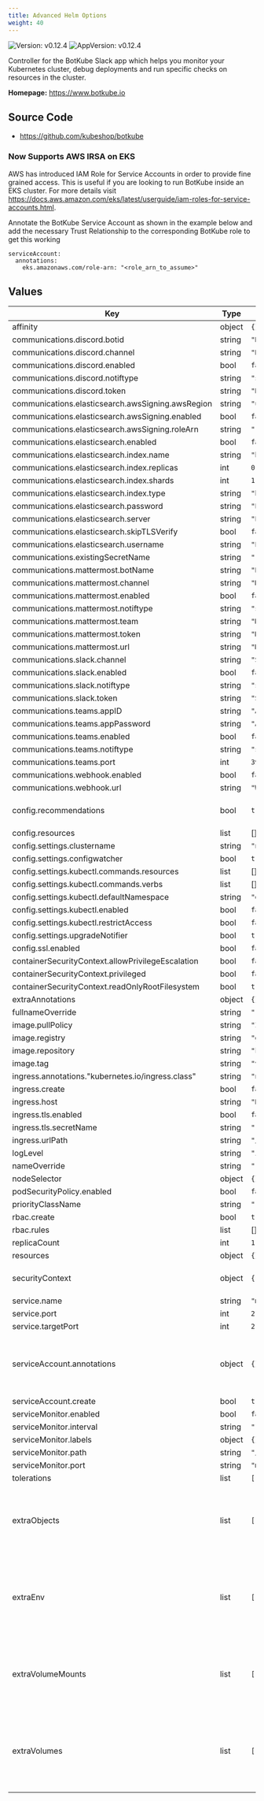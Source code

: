 ```yaml
---
title: Advanced Helm Options
weight: 40
---
```


![Version: v0.12.4](https://img.shields.io/badge/Version-v0.12.4-informational?style=flat-square) ![AppVersion: v0.12.4](https://img.shields.io/badge/AppVersion-v0.12.4-informational?style=flat-square)

Controller for the BotKube Slack app which helps you monitor your Kubernetes cluster, debug deployments and run specific checks on resources in the cluster.

**Homepage:** <https://www.botkube.io>

## Source Code

* <https://github.com/kubeshop/botkube>

### Now Supports AWS IRSA on EKS

AWS has introduced IAM Role for Service Accounts in order to provide fine grained access. This is useful if you are looking to run BotKube inside an EKS cluster. For more details visit https://docs.aws.amazon.com/eks/latest/userguide/iam-roles-for-service-accounts.html.

Annotate the BotKube Service Account as shown in the example below and add the necessary Trust Relationship to the corresponding BotKube role to get this working

```
serviceAccount:
  annotations:
    eks.amazonaws.com/role-arn: "<role_arn_to_assume>"
```

## Values

| Key                                               | Type   | Default                              | Description                                                                                                                                                                                                                                   |
|---------------------------------------------------|--------|--------------------------------------|-----------------------------------------------------------------------------------------------------------------------------------------------------------------------------------------------------------------------------------------------|
| affinity                                          | object | `{}`                                 |                                                                                                                                                                                                                                               |
| communications.discord.botid                      | string | `"DISCORD_BOT_ID"`                   |                                                                                                                                                                                                                                               |
| communications.discord.channel                    | string | `"DISCORD_CHANNEL_ID"`               |                                                                                                                                                                                                                                               |
| communications.discord.enabled                    | bool   | `false`                              |                                                                                                                                                                                                                                               |
| communications.discord.notiftype                  | string | `"short"`                            |                                                                                                                                                                                                                                               |
| communications.discord.token                      | string | `"DISCORD_TOKEN"`                    |                                                                                                                                                                                                                                               |
| communications.elasticsearch.awsSigning.awsRegion | string | `"us-east-1"`                        |                                                                                                                                                                                                                                               |
| communications.elasticsearch.awsSigning.enabled   | bool   | `false`                              |                                                                                                                                                                                                                                               |
| communications.elasticsearch.awsSigning.roleArn   | string | `""`                                 |                                                                                                                                                                                                                                               |
| communications.elasticsearch.enabled              | bool   | `false`                              |                                                                                                                                                                                                                                               |
| communications.elasticsearch.index.name           | string | `"botkube"`                          |                                                                                                                                                                                                                                               |
| communications.elasticsearch.index.replicas       | int    | `0`                                  |                                                                                                                                                                                                                                               |
| communications.elasticsearch.index.shards         | int    | `1`                                  |                                                                                                                                                                                                                                               |
| communications.elasticsearch.index.type           | string | `"botkube-event"`                    |                                                                                                                                                                                                                                               |
| communications.elasticsearch.password             | string | `"ELASTICSEARCH_PASSWORD"`           |                                                                                                                                                                                                                                               |
| communications.elasticsearch.server               | string | `"ELASTICSEARCH_ADDRESS"`            |                                                                                                                                                                                                                                               |
| communications.elasticsearch.skipTLSVerify        | bool   | `false`                              |                                                                                                                                                                                                                                               |
| communications.elasticsearch.username             | string | `"ELASTICSEARCH_USERNAME"`           |                                                                                                                                                                                                                                               |
| communications.existingSecretName                 | string | `""`                                 |                                                                                                                                                                                                                                               |
| communications.mattermost.botName                 | string | `"BotKube"`                          |                                                                                                                                                                                                                                               |
| communications.mattermost.channel                 | string | `"MATTERMOST_CHANNEL"`               |                                                                                                                                                                                                                                               |
| communications.mattermost.enabled                 | bool   | `false`                              |                                                                                                                                                                                                                                               |
| communications.mattermost.notiftype               | string | `"short"`                            |                                                                                                                                                                                                                                               |
| communications.mattermost.team                    | string | `"MATTERMOST_TEAM"`                  |                                                                                                                                                                                                                                               |
| communications.mattermost.token                   | string | `"MATTERMOST_TOKEN"`                 |                                                                                                                                                                                                                                               |
| communications.mattermost.url                     | string | `"MATTERMOST_SERVER_URL"`            |                                                                                                                                                                                                                                               |
| communications.slack.channel                      | string | `"SLACK_CHANNEL"`                    |                                                                                                                                                                                                                                               |
| communications.slack.enabled                      | bool   | `false`                              |                                                                                                                                                                                                                                               |
| communications.slack.notiftype                    | string | `"short"`                            |                                                                                                                                                                                                                                               |
| communications.slack.token                        | string | `"SLACK_API_TOKEN"`                  |                                                                                                                                                                                                                                               |
| communications.teams.appID                        | string | `"APPLICATION_ID"`                   |                                                                                                                                                                                                                                               |
| communications.teams.appPassword                  | string | `"APPLICATION_PASSWORD"`             |                                                                                                                                                                                                                                               |
| communications.teams.enabled                      | bool   | `false`                              |                                                                                                                                                                                                                                               |
| communications.teams.notiftype                    | string | `"short"`                            |                                                                                                                                                                                                                                               |
| communications.teams.port                         | int    | `3978`                               |                                                                                                                                                                                                                                               |
| communications.webhook.enabled                    | bool   | `false`                              |                                                                                                                                                                                                                                               |
| communications.webhook.url                        | string | `"WEBHOOK_URL"`                      |                                                                                                                                                                                                                                               |
| config.recommendations                            | bool   | `true`                               | about the best practices for the created resource                                                                                                                                                                                             |
| config.resources                                  | list   | []                                   |                                                                                                                                                                                                                                               |
| config.settings.clustername                       | string | `"not-configured"`                   |                                                                                                                                                                                                                                               |
| config.settings.configwatcher                     | bool   | `true`                               |                                                                                                                                                                                                                                               |
| config.settings.kubectl.commands.resources        | list   | []                                   |                                                                                                                                                                                                                                               |
| config.settings.kubectl.commands.verbs            | list   | []                                   |                                                                                                                                                                                                                                               |
| config.settings.kubectl.defaultNamespace          | string | `"default"`                          |                                                                                                                                                                                                                                               |
| config.settings.kubectl.enabled                   | bool   | `false`                              |                                                                                                                                                                                                                                               |
| config.settings.kubectl.restrictAccess            | bool   | `false`                              |                                                                                                                                                                                                                                               |
| config.settings.upgradeNotifier                   | bool   | `true`                               |                                                                                                                                                                                                                                               |
| config.ssl.enabled                                | bool   | `false`                              |                                                                                                                                                                                                                                               |
| containerSecurityContext.allowPrivilegeEscalation | bool   | `false`                              |                                                                                                                                                                                                                                               |
| containerSecurityContext.privileged               | bool   | `false`                              |                                                                                                                                                                                                                                               |
| containerSecurityContext.readOnlyRootFilesystem   | bool   | `true`                               |                                                                                                                                                                                                                                               |
| extraAnnotations                                  | object | `{}`                                 |                                                                                                                                                                                                                                               |
| fullnameOverride                                  | string | `""`                                 |                                                                                                                                                                                                                                               |
| image.pullPolicy                                  | string | `"IfNotPresent"`                     |                                                                                                                                                                                                                                               |
| image.registry                                    | string | `"ghcr.io"`                          |                                                                                                                                                                                                                                               |
| image.repository                                  | string | `"kubeshop/botkube"`             |                                                                                                                                                                                                                                               |
| image.tag                                         | string | `"v0.12.4"`                          |                                                                                                                                                                                                                                               |
| ingress.annotations."kubernetes.io/ingress.class" | string | `"nginx"`                            |                                                                                                                                                                                                                                               |
| ingress.create                                    | bool   | `false`                              |                                                                                                                                                                                                                                               |
| ingress.host                                      | string | `"HOST"`                             |                                                                                                                                                                                                                                               |
| ingress.tls.enabled                               | bool   | `false`                              |                                                                                                                                                                                                                                               |
| ingress.tls.secretName                            | string | `""`                                 |                                                                                                                                                                                                                                               |
| ingress.urlPath                                   | string | `"/"`                                |                                                                                                                                                                                                                                               |
| logLevel                                          | string | `"info"`                             |                                                                                                                                                                                                                                               |
| nameOverride                                      | string | `""`                                 |                                                                                                                                                                                                                                               |
| nodeSelector                                      | object | `{}`                                 |                                                                                                                                                                                                                                               |
| podSecurityPolicy.enabled                         | bool   | `false`                              |                                                                                                                                                                                                                                               |
| priorityClassName                                 | string | `""`                                 |                                                                                                                                                                                                                                               |
| rbac.create                                       | bool   | `true`                               |                                                                                                                                                                                                                                               |
| rbac.rules                                        | list   | []                                   |                                                                                                                                                                                                                                               |
| replicaCount                                      | int    | `1`                                  |                                                                                                                                                                                                                                               |
| resources                                         | object | `{}`                                 |                                                                                                                                                                                                                                               |
| securityContext                                   | object | `{"runAsGroup":101,"runAsUser":101}` | set to run as a Non-Privileged user by default                                                                                                                                                                                                |
| service.name                                      | string | `"metrics"`                          |                                                                                                                                                                                                                                               |
| service.port                                      | int    | `2112`                               |                                                                                                                                                                                                                                               |
| service.targetPort                                | int    | `2112`                               |                                                                                                                                                                                                                                               |
| serviceAccount.annotations                        | object | `{}`                                 | If not set and create is true, a name is generated using the fullname template annotations for the service account                                                                                                                            |
| serviceAccount.create                             | bool   | `true`                               |                                                                                                                                                                                                                                               |
| serviceMonitor.enabled                            | bool   | `false`                              |                                                                                                                                                                                                                                               |
| serviceMonitor.interval                           | string | `"10s"`                              |                                                                                                                                                                                                                                               |
| serviceMonitor.labels                             | object | `{}`                                 |                                                                                                                                                                                                                                               |
| serviceMonitor.path                               | string | `"/metrics"`                         |                                                                                                                                                                                                                                               |
| serviceMonitor.port                               | string | `"metrics"`                          |                                                                                                                                                                                                                                               |
| tolerations                                       | list   | `[]`                                 |                                                                                                                                                                                                                                               |
| extraObjects                                      | list   | `[]`                                 | Extra Kubernetes resources to create. Helm templating is allowed as it is evaluated before creating the resources.                                                                                                                            |
| extraEnv                                          | list   | `[]`                                 | Extra environment variables to pass to the BotKube container. For the syntax, see the [environment variable API](https://kubernetes.io/docs/reference/kubernetes-api/workload-resources/pod-v1/#environment-variables) document.              |
| extraVolumeMounts                                 | list   | `[]`                                 | Extra volume mounts to pass to the BotKube container. For the syntax, see the [Volumes API](https://kubernetes.io/docs/reference/kubernetes-api/workload-resources/pod-v1/#volumes-1) document.                                               |
| extraVolumes                                      | list   | `[]`                                 | Extra volumes to pass to the BotKube container. Mount it later with extraVolumeMounts. For the syntax, see the [mount Volumes API](https://kubernetes.io/docs/reference/kubernetes-api/config-and-storage-resources/volume/#Volume) document. |
